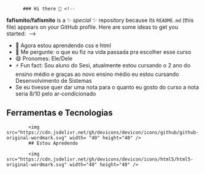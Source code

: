           ### Hi there 👋 <!--
**fafismito/fafismito** is a ✨ _special_ ✨ repository because its `README.md` (this file) appears on your GitHub profile. Here are some ideas to get you started: 
-->
- 🌱 Agora estou aprendendo css e html
- 💬 Me pergunte: o que eu fiz na vida passada pra escolher esse curso
- 😄 Pronomes: Ele/Dele
- ⚡ Fun fact: Sou aluno do Sesi, atualmente estou cursando o 2 ano do ensino médio e graças ao novo ensino médio eu estou cursando Desenvolvimento de Sistemas
- Se eu tivesse quer dar uma nota para o quanto eu gosto do curso a nota seria 8/10 pelo ar-condicionado 
## Ferramentas e Tecnologias

            <img src="https://cdn.jsdelivr.net/gh/devicons/devicon/icons/github/github-original-wordmark.svg" width= "40" height="40" />
            ## Estou Apredendo
            
            <img src="https://cdn.jsdelivr.net/gh/devicons/devicon/icons/html5/html5-original-wordmark.svg" width="40" height="40" />
          
